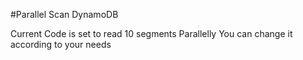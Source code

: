 #Parallel Scan DynamoDB


Current Code is set to read 10 segments Parallelly
You can change it according to your needs
